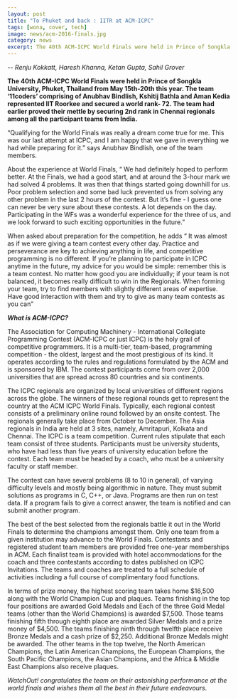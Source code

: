 ```yaml
---
layout: post
title: "To Phuket and back : IITR at ACM-ICPC"
tags: [wona, cover, tech]
image: news/acm-2016-finals.jpg
category: news
excerpt: The 40th ACM-ICPC World Finals were held in Prince of Songkla University, Phuket, Thailand from May 15th-20th this year. The team ‘11coders’ comprising of Anubhav Bindlish, Kshitij Bathla and Aman Kedia represented IIT Roorkee and secured a world rank- 72. The team had earlier proved their mettle by securing 2nd rank in Chennai regionals among all the participant teams from India.
---
```


-- _Renju Kokkatt, Haresh Khanna, Ketan Gupta, Sahil Grover_

**The 40th ACM-ICPC World Finals were held in Prince of Songkla University, Phuket, Thailand from May 15th-20th this year. The team ‘11coders’ comprising of Anubhav Bindlish, Kshitij Bathla and Aman Kedia represented IIT Roorkee and secured a world rank- 72. The team had earlier proved their mettle by securing 2nd rank in Chennai regionals among all the participant teams from India.**


“Qualifying for the World Finals was really a dream come true for me. This was our last attempt at ICPC, and I am happy that we gave in everything we had while preparing for it.” says Anubhav Bindlish, one of the team members. 

About the experience at World Finals, “ We had definitely hoped to perform better. At the Finals, we had a good start, and at around the 3-hour mark we had solved 4 problems. It was then that things started going downhill for us. Poor problem selection and some bad luck prevented us from solving any other problem in the last 2 hours of the contest. But it’s fine - I guess one can never be very sure about these contests. A lot depends on the day.
Participating in the WFs was a wonderful experience for the three of us, and we look forward to such exciting opportunities in the future.”

When asked about preparation for the competition, he adds “ It was almost as if we were giving a team contest every other day. Practice and perseverance are key to achieving anything in life, and competitive programming is no different. If you’re planning to participate in ICPC anytime in the future, my advice for you would be simple: remember this is a team contest. No matter how good you are individually; if your team is not
balanced, it becomes really difficult to win in the Regionals. When forming your team, try to find members with slightly different areas of expertise. Have good interaction with them and try to give as many team contests as you can”

**_What is ACM-ICPC?_**

The Association for Computing Machinery - International Collegiate Programming Contest (ACM-ICPC or just ICPC) is the holy grail of competitive programmers. It is a multi-tier, team-based, programming competition - the oldest, largest and the most prestigious of its kind. It operates according to the rules and regulations formulated by the ACM and is sponsored by IBM. The contest participants come from over 2,000 universities that
are spread across 80 countries and six continents.


The ICPC regionals are organized by local universities of different regions across the globe. The winners of these regional rounds get to represent the country at the ACM ICPC World Finals. Typically, each regional contest consists of a preliminary online round followed by an onsite contest. The regionals generally take place from October to December. The Asia regionals in India are held at 3 sites, namely, Amritapuri, Kolkata and
Chennai. The ICPC is a team competition. Current rules stipulate that each team consist of three students. Participants must be university students, who have had less than five years of university education before the contest. Each team must be headed by a coach, who must be a university faculty or staff member. 

The contest can have several problems (8 to 10 in general), of varying difficulty levels and mostly being algorithmic in nature. They must submit solutions as programs in C, C++, or Java. Programs are then run on test data. If a program fails to give a correct answer, the team is notified and can submit another program.

The best of the best selected from the regionals battle it out in the World Finals to determine the champions amongst them. Only one team from a given institution may advance to the World Finals. Contestants and registered student team members are provided free one-year memberships in ACM. Each finalist team is provided with hotel accommodations for the coach and three contestants according to dates published on ICPC
Invitations. The teams and coaches are treated to a full schedule of activities including a full course of complimentary food functions. 

In terms of prize money, the highest scoring team takes home $16,500 along with the World Champion Cup and plaques. Teams finishing in the top four positions are awarded Gold Medals and Each of the three Gold Medal teams (other than the World Champions) is awarded $7,500.  Those teams finishing fifth through eighth place are awarded Silver Medals and a prize money of $4,500.  The teams finishing ninth through twelfth place receive
Bronze Medals and a cash prize of $2,250. Additional Bronze Medals might be awarded.  The other teams in the top twelve, the North American Champions, the Latin American Champions, the European Champions, the South Pacific Champions, the Asian Champions, and the Africa & Middle East Champions also receive plaques.  

_WatchOut! congratulates the team on their astonishing performance at the world finals and wishes them all the best in their future endeavours._
